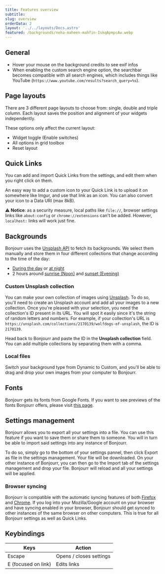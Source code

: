 ```yaml
---
title: Features overview
subtitle:
slug: overview
orderData: 2
layout: '../../layouts/Docs.astro'
featured: /backgrounds/neha-maheen-mahfin-IskqApmpcAw.webp
---
```


## General

-   Hover your mouse on the background credits to see exif infos
-   When enabling the custom search engine option, the searchbar becomes compatible with all search engines, which includes things like YouTube (`https://www.youtube.com/results?search_query=%s`).

## Page layouts

There are 3 different page layouts to choose from: single, double and triple column. Each layout saves the position and alignment of your widgets independently.

These options only affect the current layout:

-   Widget toggle (Enable switches)
-   All options in grid toolbox
-   Reset layout

## Quick Links

You can add and import Quick Links from the settings, and edit them when you right click on them.

An easy way to add a custom icon to your Quick Link is to upload it on somewhere like Imgur, and use that link as an icon. You can also convert your icon to a Data URI (max 8kB).

⚠️ **Notice**: as a security measure, local paths like `file://`, browser settings links like `about:config` or `chrome://extensions` can't be added. However, `localhost:` links will work just fine.

## Backgrounds

Bonjourr uses the [Unsplash API](https://unsplash.com/developers) to fetch its backgrounds. We select them manually and store them in four different collections that change according to the time of the day:

-   [During the day](<https://unsplash.com/collections/4933370/bonjourr-backgrounds-(day)>) or [at night](<https://unsplash.com/collections/VI5sx2SDQUg/bonjourr-backgrounds-(night)>)
-   2 hours around [sunrise (Noon)](<https://unsplash.com/collections/yDjgRh1iqkQ/bonjourr-backgrounds-(noon)>) and [sunset (Evening)](<https://unsplash.com/collections/2nVzlQADDIE/bonjourr-backgrounds-(evening)>)

### Custom Unsplash collection

You can make your own collection of images using [Unsplash](https://unsplash.com/). To do so, you'll need to create an Unsplash account and add all your images to a new collection. Once you're pleased with your selection, you need the collection's ID present in its URL. You will spot it easily since it's the string of random letters and numbers. For example, if your collection's URL is `https://unsplash.com/collections/2170139/wolfdogs-of-unsplash`, the ID is `2170139`.

Head back to Bonjourr and paste the ID in the **Unsplash collection** field. You can add multiple collections by separating them with a comma.

### Local files

Switch your background type from Dynamic to Custom, and you'll be able to drag and drop your own images from your computer to Bonjourr.

## Fonts

Bonjourr gets its fonts from Google Fonts. If you want to see previews of the fonts Bonjourr offers, please visit [this page](https://fonts.google.com/).

## Settings management

Bonjourr allows you to export all your settings into a file. You can use this feature if you want to save them or share them to someone. You will in turn be able to import said settings into any instance of Bonjourr.

To do so, simply go to the bottom of your settings pannel, then click Export as file in the settings management. Your file will be downloaded. On your other instance of Bonjourr, you can then go to the Import tab of the settings management and drop your file. Bonjourr will reload and all your settings will be applied.

### Browser syncing

Bonjourr is compatible with the automatic syncing features of both [Firefox](https://www.mozilla.org/fr/firefox/sync/) and [Chrome](https://support.google.com/chrome/answer/185277?hl=fr&co=GENIE.Platform%3DDesktop). If you log into your Mozilla/Google account on your browser and have syncing enabled in your browser, Bonjourr should get synced to other instances of the same browser on other computers. This is true for all Bonjourr settings as well as Quick Links.

## Keybindings

| Keys                | Action                  |
| ------------------- | ----------------------- |
| Escape              | Opens / closes settings |
| E (focused on link) | Edits links             |
